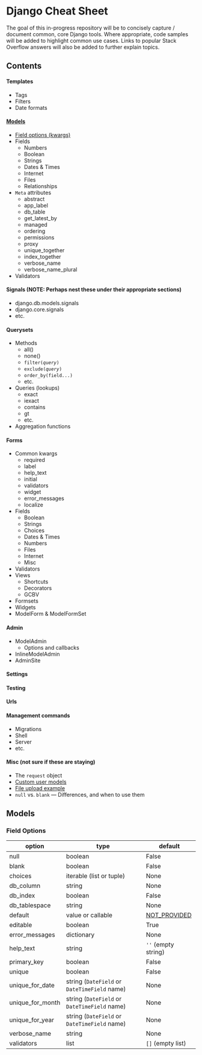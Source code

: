 # Django Cheat Sheet

The goal of this in-progress repository will be to concisely capture / document common, core Django tools. Where appropriate, code samples will be added to highlight common use cases. Links to popular Stack Overflow answers will also be added to further explain topics.

## Contents

#### Templates
- Tags
- Filters
- Date formats

#### [Models](#model-section)

- [Field options (kwargs)](#model-fields)
- Fields
  - Numbers
  - Boolean
  - Strings
  - Dates & Times
  - Internet
  - Files
  - Relationships
- `Meta` attributes
  - abstract
  - app_label
  - db_table
  - get_latest_by
  - managed
  - ordering
  - permissions
  - proxy
  - unique_together
  - index_together
  - verbose_name
  - verbose_name_plural
- Validators

#### Signals (NOTE: Perhaps nest these under their appropriate sections)

- django.db.models.signals
- django.core.signals
- etc.

#### Querysets

- Methods
  - all()
  - none()
  - <code>filter(*query*)</code>
  - <code>exclude(*query*)</code>
  - `order_by(field...)`
  - etc.
- Queries (lookups)
  - exact
  - iexact
  - contains
  - gt
  - etc.
- Aggregation functions

#### Forms

- Common kwargs
  - required
  - label
  - help_text
  - initial
  - validators
  - widget
  - error_messages
  - localize
- Fields
  - Boolean
  - Strings
  - Choices
  - Dates & Times
  - Numbers
  - Files
  - Internet
  - Misc
- Validators
- Views
  - Shortcuts
  - Decorators
  - GCBV
- Formsets
- Widgets
- ModelForm & ModelFormSet

#### Admin

- ModelAdmin
  - Options and callbacks
- InlineModelAdmin
- AdminSite

#### Settings
#### Testing
#### Urls
#### Management commands

  - Migrations
  - Shell
  - Server
  - etc.

#### Misc (not sure if these are staying)
- The `request` object
- [Custom user models](http://stackoverflow.com/questions/44109/extending-the-user-model-with-custom-fields-in-django)
- [File upload example](http://stackoverflow.com/a/8542030/3518452)
- `null` vs. `blank` &mdash; Differences, and when to use them


## <a name="model-section"></a>Models

### <a name="model-fields"></a>Field Options

| option           | type                     | default |
|------------------|--------------------------|---------|
| null             | boolean                  | False |
| blank            | boolean                  | False |
| choices          | iterable (list or tuple) | None |
| db_column        | string | None |
| db_index         | boolean | False |
| db_tablespace    | string | None |
| default          | value or callable | [NOT_PROVIDED](https://docs.djangoproject.com/en/dev/_modules/django/db/models/fields/) |
| editable         | boolean | True |
| error_messages   | dictionary | None |
| help_text        | string | `''` (empty string) |
| primary_key      | boolean | False |
| unique | boolean | False |
| unique_for_date  | string (`DateField` or `DateTimeField` name) | None |
| unique_for_month | string (`DateField` or `DateTimeField` name) | None |
| unique_for_year  | string (`DateField` or `DateTimeField` name) | None |
| verbose_name     | string | None |
| validators       | list | `[]` (empty list) |
